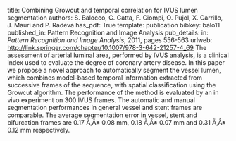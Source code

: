 title: Combining Growcut and temporal correlation for IVUS lumen segmentation
authors: S. Balocco, C. Gatta, F. Ciompi, O. Pujol, X. Carrillo, J. Mauri and P. Radeva
has_pdf: True
template: publication
bibkey: balo11
published_in: Pattern Recognition and Image Analysis
pub_details: in: <i>Pattern Recognition and Image Analysis</i>, 2011, pages 556-563
urlweb: http://link.springer.com/chapter/10.1007/978-3-642-21257-4_69
The assessment of arterial luminal area, performed by IVUS analysis, is a clinical index used to evaluate the degree of coronary artery disease. In this paper we propose a novel approach to automatically segment the vessel lumen, which combines model-based temporal information extracted from successive frames of the sequence, with spatial classification using the Growcut algorithm. The performance of the method is evaluated by an in vivo experiment on 300 IVUS frames. The automatic and manual segmentation performances in general vessel and stent frames are comparable. The average segmentation error in vessel, stent and bifurcation frames are 0.17 Ã‚Â± 0.08 mm, 0.18 Ã‚Â± 0.07 mm and 0.31 Ã‚Â± 0.12 mm respectively.

